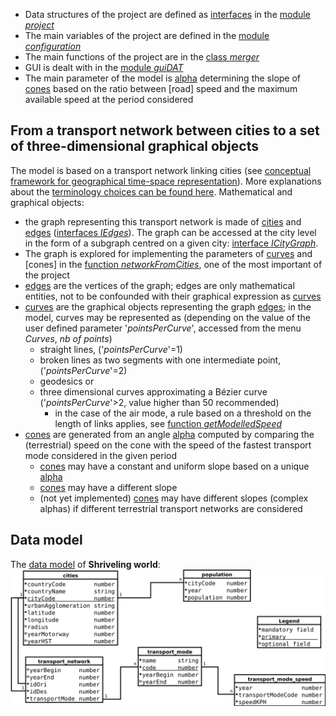 * Data structures of the project are defined as [interfaces](https://www.typescriptlang.org/docs/handbook/interfaces.html) in the [module _project_](/modules/_definitions_project_.html)
* The main variables of the project are defined in the [module _configuration_](/modules/_common_configuration_.html)
* The main functions of the project are in the [class _merger_](/classes/_bigboard_merger_.merger.html)
* GUI is dealt with in the [module _guiDAT_](/modules/_bigboard_guidat_.html)
* The main parameter of the model is [alpha](/interfaces/_definitions_project_.icomplexalphaitem.html#conealpha) determining the slope of [cones](/interfaces/_definitions_project_.icomplexalphacone.html) based on the ratio between [road] speed and the maximum available speed at the period considered

## From a transport network between cities to a set of three-dimensional graphical objects
The model is based on a transport network linking cities (see [conceptual framework for geographical time-space representation](https://timespace.hypotheses.org/184)). More explanations about the [terminology choices can be found here](https://timespace.hypotheses.org/177).
Mathematical and graphical objects:
* the graph representing this transport network is made of [cities](/interfaces/_definitions_project_.icity.html) and [edges](/interfaces/_definitions_project_.iedge.html) ([interfaces _IEdges_](/interfaces/_definitions_project_.iedge.html)). The graph can be accessed at the city level in the form of a subgraph centred on a given city: [interface _ICityGraph_](/interfaces/_definitions_project_.icitygraph.html).
* The graph is explored for implementing the parameters of [curves](/interfaces/_definitions_project_.ilookupcurvesfromcity.html) and [cones] in the [function _networkFromCities_](/modules/_bigboard_merger_.html#networkfromcities), one of the most important of the project
* [edges](/interfaces/_definitions_project_.iedge.html) are the vertices of the graph; edges are only mathematical entities, not to be confounded with their graphical expression as [curves](/interfaces/_definitions_project_.ilookupcurvesfromcity.html)
* [curves](/interfaces/_definitions_project_.ilookupcurvesfromcity.html) are the graphical objects representing the graph [edges](/interfaces/_definitions_project_.iedge.html); in the model, curves may be represented as (depending on the value of the user defined parameter '_pointsPerCurve_', accessed from the menu _Curves_, _nb of points_)
  * straight lines, ('_pointsPerCurve_'=1)
  * broken lines as two segments with one intermediate point, ('_pointsPerCurve_'=2)
  * geodesics or
  * three dimensional curves approximating a Bézier curve ('_pointsPerCurve_'>2, value higher than 50 recommended)
     * in the case of the air mode, a rule based on a threshold on the length of links applies, see [function _getModelledSpeed_](/modules/_bigboard_merger_.html#getmodelledspeed)
* [cones](/interfaces/_definitions_project_.icomplexalphacone.html) are generated from an angle [alpha](/interfaces/_definitions_project_.icomplexalphaitem.html#conealpha) computed by comparing the (terrestrial) speed on the cone with the speed of the fastest transport mode considered in the given period
  * [cones](/interfaces/_definitions_project_.icomplexalphacone.html) may have a constant and uniform slope based on a unique [alpha](/interfaces/_definitions_project_.icomplexalphaitem.html#conealpha)
  * [cones](/interfaces/_definitions_project_.icomplexalphacone.html) may have a different slope
  * (not yet  implemented) [cones](/interfaces/_definitions_project_.icomplexalphacone.html) may have different slopes (complex alphas) if different terrestrial transport networks are considered

## Data model
The [data model](https://timespace.hypotheses.org/91) of __Shriveling world__:
![data model](assets/modeles8.svg)